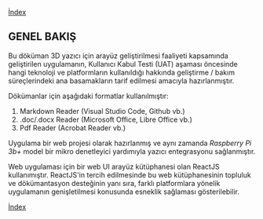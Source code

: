 [İndex](../index.md)

## **GENEL BAKIŞ**

Bu döküman 3D yazıcı için arayüz geliştirilmesi faaliyeti kapsamında geliştirilen uygulamanın,
Kullanıcı Kabul Testi (UAT) aşaması öncesinde hangi teknoloji ve platformların kullanıldığı hakkında 
geliştirme / bakım süreçlerindeki ana basamakların tarif edilmesi amacıyla hazırlanmıştır.

Dökümanlar için aşağıdaki formatlar kullanılmıştır:

1. Markdown Reader (Visual Studio Code, Github vb.)
2. .doc/.docx Reader (Microsoft Office, Libre Office vb.)
3. Pdf Reader (Acrobat Reader vb.)

Uygulama bir web projesi olarak hazırlanmış ve aynı zamanda *Raspberry Pi 3b+* model 
bir mikro denetleyici yardımıyla yazıcı entegrasyonu sağlanmıştır.

Web uygulaması için bir web UI arayüz kütüphanesi olan ReactJS kullanımıştır. 
ReactJS'in tercih edilmesinde bu web kütüphanesinin topluluk ve dökümantasyon desteğinin yanı sıra, 
farklı platformlara yönelik uygulamanın genişletilmesi konusunda esneklik sağlaması gösterilebilir.

[İndex](../index.md)
